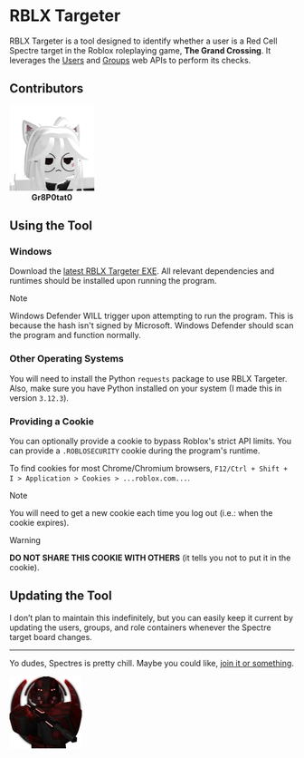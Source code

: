 # RBLX Targeter

RBLX Targeter is a tool designed to identify whether a user is a Red Cell Spectre target in the Roblox roleplaying game, **The Grand Crossing**. It leverages the [Users](https://users.roblox.com/docs/index.html) and [Groups](https://groups.roblox.com/docs/index.html) web APIs to perform its checks.

## Contributors

<div style="display: inline-block; text-align: center;">
  <a href="https://www.roblox.com/users/291119265/profile">
    <img src="media/images/Gr8P0tat0.png" alt="Gr8P0tat0 Profile Icon">
  </a>
  <br>
  <strong>Gr8P0tat0</strong>
</div>

## Using the Tool

### Windows

Download the [latest RBLX Targeter EXE](https://github.com/Gr8Potato/RBLX-Targeter/releases). All relevant dependencies and runtimes should be installed upon running the program.
> [!NOTE]
> Windows Defender WILL trigger upon attempting to run the program. This is because the hash isn't signed by Microsoft. Windows Defender should scan the program and function normally.

### Other Operating Systems

You will need to install the Python `requests` package to use RBLX Targeter. Also, make sure you have Python installed on your system (I made this in version `3.12.3`).

### Providing a Cookie

You can optionally provide a cookie to bypass Roblox's strict API limits. You can provide a `.ROBLOSECURITY` cookie during the program's runtime.

To find cookies for most Chrome/Chromium browsers, `F12/Ctrl + Shift + I > Application > Cookies > ...roblox.com...`.

> [!NOTE]
> You will need to get a new cookie each time you log out (i.e.: when the cookie expires).

> [!WARNING]  
> **DO NOT SHARE THIS COOKIE WITH OTHERS** (it tells you not to put it in the cookie).

## Updating the Tool

I don’t plan to maintain this indefinitely, but you can easily keep it current by updating the users, groups, and role containers whenever the Spectre target board changes.

---

Yo dudes, Spectres is pretty chill. Maybe you could like, [join it or something](https://www.roblox.com/groups/4236314/Red-Cell-Spectres).

[![Red Cell Spectre Icon](media/images/red-cell-spectre.png)](https://www.roblox.com/groups/4236314/Red-Cell-Spectres)
